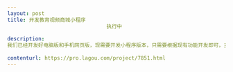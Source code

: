 ```yaml
---                
layout: post       
title: 开发教育视频商城小程序
                                执行中
           
description: 
我们已经开发好电脑版和手机网页版，现需要开发小程序版本，只需要根据现有功能开发即可，主要功能有会员登陆，视频购买，在线看视频，在线购书，会员级别管理，订单管理等。
     
contenturl: https://pro.lagou.com/project/7851.html      
---                 
```

